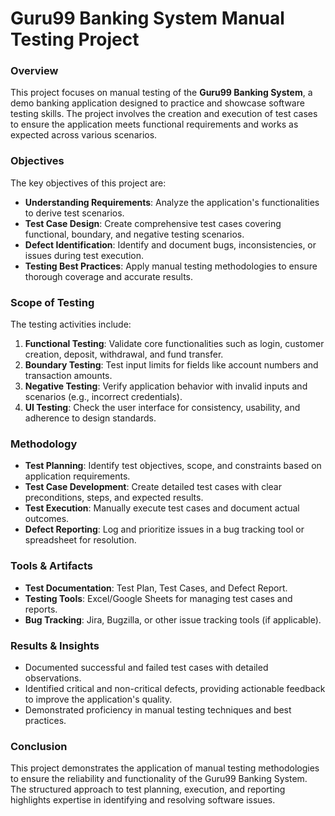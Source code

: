 # Guru99 Banking System Manual Testing Project  

### Overview  
This project focuses on manual testing of the **Guru99 Banking System**, a demo banking application designed to practice and showcase software testing skills. The project involves the creation and execution of test cases to ensure the application meets functional requirements and works as expected across various scenarios.  

### Objectives  
The key objectives of this project are:  
- **Understanding Requirements**: Analyze the application's functionalities to derive test scenarios.  
- **Test Case Design**: Create comprehensive test cases covering functional, boundary, and negative testing scenarios.  
- **Defect Identification**: Identify and document bugs, inconsistencies, or issues during test execution.  
- **Testing Best Practices**: Apply manual testing methodologies to ensure thorough coverage and accurate results.  

### Scope of Testing  
The testing activities include:  
1. **Functional Testing**: Validate core functionalities such as login, customer creation, deposit, withdrawal, and fund transfer.  
2. **Boundary Testing**: Test input limits for fields like account numbers and transaction amounts.  
3. **Negative Testing**: Verify application behavior with invalid inputs and scenarios (e.g., incorrect credentials).  
4. **UI Testing**: Check the user interface for consistency, usability, and adherence to design standards.  

### Methodology  
- **Test Planning**: Identify test objectives, scope, and constraints based on application requirements.  
- **Test Case Development**: Create detailed test cases with clear preconditions, steps, and expected results.  
- **Test Execution**: Manually execute test cases and document actual outcomes.  
- **Defect Reporting**: Log and prioritize issues in a bug tracking tool or spreadsheet for resolution.  

### Tools & Artifacts  
- **Test Documentation**: Test Plan, Test Cases, and Defect Report.  
- **Testing Tools**: Excel/Google Sheets for managing test cases and reports.  
- **Bug Tracking**: Jira, Bugzilla, or other issue tracking tools (if applicable).  

### Results & Insights  
- Documented successful and failed test cases with detailed observations.  
- Identified critical and non-critical defects, providing actionable feedback to improve the application's quality.  
- Demonstrated proficiency in manual testing techniques and best practices.  

### Conclusion  
This project demonstrates the application of manual testing methodologies to ensure the reliability and functionality of the Guru99 Banking System. The structured approach to test planning, execution, and reporting highlights expertise in identifying and resolving software issues.  


